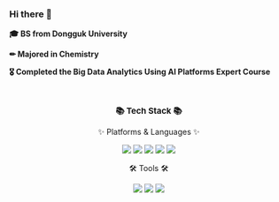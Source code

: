 ### Hi there 👋

<p><b>🎓 BS from Dongguk University</b></p>
<p><b>✏ Majored in Chemistry</b></p>
<p><b>🎖 Completed the Big Data Analytics Using AI Platforms Expert Course</b></p></br>

<div align="center">
    <p style="font-size:15px"><b>📚 Tech Stack 📚</b></p>
    <p>✨ Platforms & Languages ✨<p>
	<img src="https://img.shields.io/badge/Python-F7DF1E?style=flat&logo=Python&logoColor=white" />
	<img src="https://img.shields.io/badge/MySQL-CC2927?style=flat&logo=MySQL&logoColor=white" />
	<img src="https://img.shields.io/badge/R-276DC3?style=flat&logo=R&logoColor=white" />
    <img src="https://img.shields.io/badge/Java-007396?style=flat&logo=Java&logoColor=white" />
    <img src="https://img.shields.io/badge/Selenium-43B02A?style=flat&logo=Selenium&logoColor=white" /></br>
    <p>🛠 Tools 🛠<p>
	<img src="https://img.shields.io/badge/GitHub-181717?style=flat&logo=GitHub&logoColor=white" />
    <img src="https://img.shields.io/badge/VisualStudioCode-007ACC?style=flat&logo=VisualStudioCode&logoColor=white" />
    <img src="https://img.shields.io/badge/EclipseIDE-2C2255?style=flat&logo=EclipseIDE&logoColor=white" />
</div>

<!--
**YulminSung/YulminSung** is a ✨ _special_ ✨ repository because its `README.md` (this file) appears on your GitHub profile.

Here are some ideas to get you started:

- 🔭 I’m currently working on ...
- 🌱 I’m currently learning ...
- 👯 I’m looking to collaborate on ...
- 🤔 I’m looking for help with ...
- 💬 Ask me about ...
- 📫 How to reach me: ...
- 😄 Pronouns: ...
- ⚡ Fun fact: ...
-->
